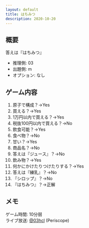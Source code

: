 ```yaml
---
layout: default
title: はちみつ
description: 2020-10-20
---
```


## 概要

答えは『はちみつ』

- 推理側: 03
- 出題側: m
- オプション: なし

## ゲーム内容

1. 原子で構成？→Yes
2. 買える？→Yes
3. 1万円以内で買える？→Yes
4. 税抜100円以内で買える？→No
5. 飲食可能？→Yes
6. 食べ物？→No
7. 甘い？→Yes
8. 商品名？→No
9. 答えは『ジュース』？→No
10. 飲み物？→Yes
11. 何かにかけたりつけたりする？→Yes
12. 答えは『練乳』？→No
13. 『シロップ』？→No
14. 『はちみつ』？→正解

## メモ

ゲーム時間: 10分弱  
ライブ放送: [@03hcl](https://www.periscope.tv/03hcl/1zqJVePRgbWGB) (Periscope)
